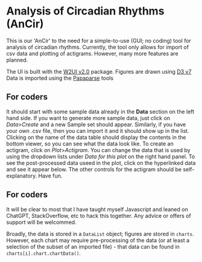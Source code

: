 # Analysis of Circadian Rhythms (AnCir)

This is our 'AnCir' to the need for a simple-to-use (GUI; no coding) tool for analysis of circadian rhythms. Currently, the tool only allows for import of csv data and plotting of actigrams. However, many more features are planned.

The UI is built with the [W2UI v2.0](https://w2ui.com/web/) package.
Figures are drawn using [D3 v7](https://d3js.org/)
Data is imported using the [Papaparse](https://www.papaparse.com/) tools

## For coders
It should start with some sample data already in the **Data** section on the left hand side. If you want to generate more sample data, just click on *Data*>*Create* and a new Sample set should appear. Similarly, if you have your own .csv file, then you can import it and it should show up in the list.
Clicking on the name of the data table should display the contents in the bottom viewer, so you can see what the data look like.
To create an actigram, click on *Plot*>*Actigram*. You can change the data that is used by using the dropdown lists under *Data for this plot* on the right hand panel. To see the post-processed data useed in the plot, click on the hyperlinked data and see it appear below.
The other controls for the actigram should be self-explanatory. Have fun.

## For coders
It will be clear to most that I have taught myself Javascript and leaned on ChatGPT, StackOverflow, etc to hack this together. Any advice or offers of support will be welcommed.

Broadly, the data is stored in a `DataList` object; figures are stored in `charts`. However, each chart may require pre-processing of the data (or at least a selection of the subset of an imported file) - that data can be found in `charts[i].chart.chartData()`.
